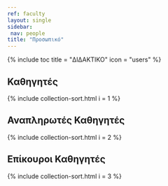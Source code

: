 ```yaml
---
ref: faculty
layout: single
sidebar:
 nav: people
title: "Προσωπικό"
---
```


{% include toc title = "ΔΙΔΑΚΤΙΚΟ" icon = "users" %}

## Καθηγητές

{% include collection-sort.html i = 1 %}

## Αναπληρωτές Καθηγητές

{% include collection-sort.html i = 2 %}

## Επίκουροι Καθηγητές

{% include collection-sort.html i = 3 %}
